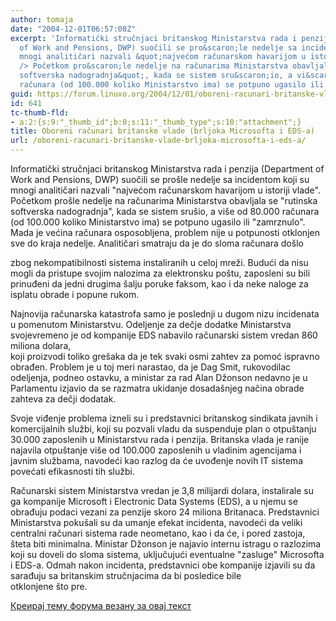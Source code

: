 ```yaml
---
author: tomaja
date: "2004-12-01T06:57:08Z"
excerpt: 'Informatički stručnjaci britanskog Ministarstva rada i penzija (Department
  of Work and Pensions, DWP) suočili se pro&scaron;le nedelje sa incidentom koji su
  mnogi analitičari nazvali &quot;najvećom računarskom havarijom u istoriji vlade&quot;.<br
  /> Početkom pro&scaron;le nedelje na računarima Ministarstva obavljala se &quot;rutinska
  softverska nadogradnja&quot;, kada se sistem sru&scaron;io, a vi&scaron;e od 80.000
  računara (od 100.000 koliko Ministarstvo ima) se potpuno ugasilo ili &quot;zamrznulo&quot;. '
guid: https://forum.linuxo.org/2004/12/01/oboreni-racunari-britanske-vlade-brljoka-microsofta-i-eds-a/
id: 641
tc-thumb-fld:
- a:2:{s:9:"_thumb_id";b:0;s:11:"_thumb_type";s:10:"attachment";}
title: Oboreni računari britanske vlade (brljoka Microsofta i EDS-a)
url: /oboreni-racunari-britanske-vlade-brljoka-microsofta-i-eds-a/
---
```

Informatički stručnjaci britanskog Ministarstva rada i penzija (Department of Work and Pensions, DWP) suočili se pro&scaron;le nedelje sa incidentom koji su mnogi analitičari nazvali "najvećom računarskom havarijom u istoriji vlade".  
Početkom pro&scaron;le nedelje na računarima Ministarstva obavljala se "rutinska softverska nadogradnja", kada se sistem sru&scaron;io, a vi&scaron;e od 80.000 računara (od 100.000 koliko Ministarstvo ima) se potpuno ugasilo ili "zamrznulo". <!--break-->Mada je većina računara osposobljena, problem nije u potpunosti otklonjen sve do kraja nedelje. Analitičari smatraju da je do sloma računara do&scaron;lo

  
zbog nekompatibilnosti sistema instaliranih u celoj mreži. Budući da nisu mogli da pristupe svojim nalozima za elektronsku po&scaron;tu, zaposleni su bili  
prinuđeni da jedni drugima &scaron;alju poruke faksom, kao i da neke naloge za isplatu obrade i popune rukom.

Najnovija računarska katastrofa samo je poslednji u dugom nizu incidenata u pomenutom Ministarstvu. Odeljenje za dečje dodatke Ministarstva svojevremeno je od kompanije EDS nabavilo računarski sistem vredan 860 miliona dolara,  
koji proizvodi toliko gre&scaron;aka da je tek svaki osmi zahtev za pomoć ispravno obrađen. Problem je u toj meri narastao, da je Dag Smit, rukovodilac odeljenja, podneo ostavku, a ministar za rad Alan Džonson nedavno je u Parlamentu izjavio da se razmatra ukidanje dosada&scaron;njeg načina obrade zahteva za dečji dodatak.

Svoje viđenje problema izneli su i predstavnici britanskog sindikata javnih i komercijalnih službi, koji su pozvali vladu da suspenduje plan o otpu&scaron;tanju 30.000 zaposlenih u Ministarstvu rada i penzija. Britanska vlada je ranije najavila otpu&scaron;tanje vi&scaron;e od 100.000 zaposlenih u vladinim agencijama i javnim službama, navodeći kao razlog da će uvođenje novih IT sistema povećati efikasnosti tih službi.

Računarski sistem Ministarstva vredan je 3,8 milijardi dolara, instalirale su ga kompanije Microsoft i Electronic Data Systems (EDS), a u njemu se obrađuju podaci vezani za penzije skoro 24 miliona Britanaca. Predstavnici Ministarstva poku&scaron;ali su da umanje efekat incidenta, navodeći da veliki centralni računari sistema rade neometano, kao i da će, i pored zastoja, &scaron;teta biti minimalna. Ministar Džonson je najavio internu istragu o razlozima koji su doveli do sloma sistema, uključujući eventualne "zasluge" Microsofta i EDS-a. Odmah nakon incidenta, predstavnici obe kompanije izjavili su da sarađuju sa britanskim stručnjacima da bi posledice bile  
otklonjene &scaron;to pre.

[Креирај тему форума везану за овај текст](https://linuxo.org/nova-tema-na-forumu/?se_pid=641)